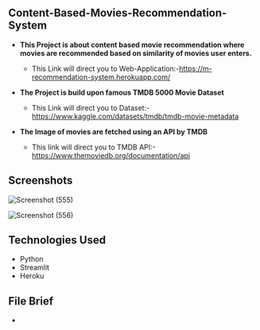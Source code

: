 ## Content-Based-Movies-Recommendation-System
* **This Project is about content based movie recommendation where movies are recommended based on similarity of movies user enters.**          
  * This Link will direct you to Web-Application:-https://m-recommendation-system.herokuapp.com/

* **The Project is build upon famous TMDB 5000 Movie Dataset**
  * This Link will direct you to Dataset:-https://www.kaggle.com/datasets/tmdb/tmdb-movie-metadata

* **The Image of movies are fetched using an API by TMDB**
  * This link will direct you to TMDB API:-https://www.themoviedb.org/documentation/api

## Screenshots
![Screenshot (555)](https://user-images.githubusercontent.com/97119577/186506763-fffeea56-1b33-4322-aa68-0b134fb0aa52.png)

![Screenshot (556)](https://user-images.githubusercontent.com/97119577/186506824-782c169b-3e12-4f99-b811-0b693dd76e6d.png)

## Technologies Used
   * Python
   * Streamlit
   * Heroku
## File Brief
 * 


